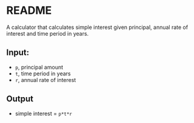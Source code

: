 # README 

A calculator that calculates simple interest given principal, annual rate of interest and time period in years.

## Input:
  * `p`, principal amount
  * `t`, time period in years
  * `r`, annual rate of interest
## Output
  * simple interest = `p*t*r`
